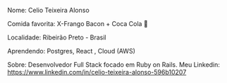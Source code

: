 Nome: Celio Teixeira Alonso

Comida favorita: X-Frango Bacon + Coca Cola 💖

Localidade: Ribeirão Preto - Brasil

Aprendendo: Postgres, React , Cloud (AWS) 

Sobre: Desenvolvedor Full Stack focado em Ruby on Rails. Meu Linkedin: https://www.linkedin.com/in/celio-teixeira-alonso-596b10207
